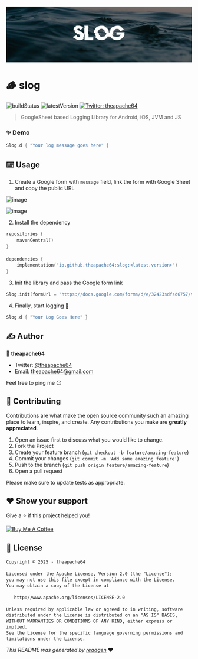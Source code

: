 ![](cover.jpeg)

# 🪵 slog

![buildStatus](https://img.shields.io/github/workflow/status/theapache64/slog/Java%20CI%20with%20Gradle?style=plastic)
![latestVersion](https://img.shields.io/github/v/release/theapache64/slog)
<a href="https://twitter.com/theapache64" target="_blank">
<img alt="Twitter: theapache64" src="https://img.shields.io/twitter/follow/theapache64.svg?style=social" />
</a>

> GoogleSheet based Logging Library for Android, iOS, JVM and JS

### ✨ Demo

```kotlin
Slog.d { "Your log message goes here" }
```


## ⌨️ Usage

1. Create a Google form with `message` field, link the form with Google Sheet and copy the public URL

![image](https://github.com/user-attachments/assets/93184b12-01d6-45a4-b71a-d234bd93cfc9)

![image](https://github.com/user-attachments/assets/4b4cfdf9-777f-4183-a191-f70ff683648f)



2. Install the dependency

```kotlin
repositories {
    mavenCentral()
}

dependencies {
    implementation("io.github.theapache64:slog:<latest.version>")
}
```

3. Init the library and pass the Google form link

```kotlin
Slog.init(formUrl = "https://docs.google.com/forms/d/e/32423sdfsd6757/viewform?usp=dialog")
```

4. Finally, start logging 🚀

```kotlin
Slog.d { "Your Log Goes Here" }
```


## ✍️ Author

👤 **theapache64**

* Twitter: <a href="https://twitter.com/theapache64" target="_blank">@theapache64</a>
* Email: theapache64@gmail.com

Feel free to ping me 😉

## 🤝 Contributing

Contributions are what make the open source community such an amazing place to learn, inspire, and create. Any
contributions you make are **greatly appreciated**.

1. Open an issue first to discuss what you would like to change.
1. Fork the Project
1. Create your feature branch (`git checkout -b feature/amazing-feature`)
1. Commit your changes (`git commit -m 'Add some amazing feature'`)
1. Push to the branch (`git push origin feature/amazing-feature`)
1. Open a pull request

Please make sure to update tests as appropriate.

## ❤ Show your support

Give a ⭐️ if this project helped you!

<a href="https://www.buymeacoffee.com/theapache64" target="_blank">
    <img src="https://cdn.buymeacoffee.com/buttons/v2/default-yellow.png" alt="Buy Me A Coffee" width="160">
</a>


## 📝 License

```
Copyright © 2025 - theapache64

Licensed under the Apache License, Version 2.0 (the "License");
you may not use this file except in compliance with the License.
You may obtain a copy of the License at

   http://www.apache.org/licenses/LICENSE-2.0

Unless required by applicable law or agreed to in writing, software
distributed under the License is distributed on an "AS IS" BASIS,
WITHOUT WARRANTIES OR CONDITIONS OF ANY KIND, either express or implied.
See the License for the specific language governing permissions and
limitations under the License.
```

_This README was generated by [readgen](https://github.com/theapache64/readgen)_ ❤
